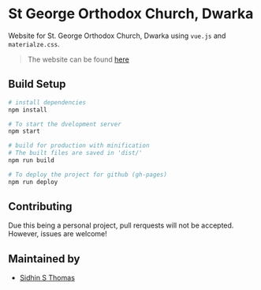 # St George Orthodox Church, Dwarka

Website for St. George Orthodox Church, Dwarka using `vue.js` and `materialze.css`.

> The website can be found [here](http://sidhin.in/church)

## Build Setup

``` bash
# install dependencies
npm install

# To start the dvelopment server
npm start

# build for production with minification
# The built files are saved in 'dist/'
npm run build

# To deploy the project for github (gh-pages)
npm run deploy
```

## Contributing

Due this being a personal project, pull rerquests will not be accepted. However, issues are welcome!

## Maintained by

- [Sidhin S Thomas](http://sidhin.in)